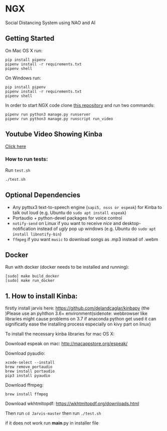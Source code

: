 # NGX
Social Distancing System using NAO and AI

## Getting Started
On Mac OS X run:
```
pip install pipenv
pipenv install -r requirements.txt
pipenv shell
```


On Windows run:
```
pip install pipenv
pipenv install -r requirements.txt
pipenv shell
```

In order to start NGX code clone [this repository](https://github.com/moj124/NGX) and run two commands: 
```
pipenv run python3 manage.py runserver
pipenv run python3 manage.py runscript run_video
```



## Youtube Video Showing Kinba

[Click here](https://www.youtube.com/watch?v=FGXuvlBr0H0)


### How to run tests:

 Run `test.sh`
 ```bash
 ./test.sh
 ```
## Optional Dependencies

- Any pyttsx3 text-to-speech engine (``sapi5, nsss or espeak``) for Kinba to talk out loud (e.g. Ubuntu do ``sudo apt install espeak``)
- Portaudio + python-devel packages for voice control
- ``notify-send`` on Linux if you want to receive *nice* and desktop-notification instead of *ugly* pop up windows (e.g. Ubuntu do ``sudo apt install libnotify-bin``)
- ``ffmpeg`` if you want ``music`` to download songs as .mp3 instead of .webm

## Docker

Run with docker (docker needs to be installed and running):

```
[sudo] make build_docker
[sudo] make run_docker
```
## 1. How to install Kinba:

firstly install jarvis here: https://github.com/delandcaglar/kinbapy 
(the )Please use an pyhthon 3.6+ environment(sidenote: webbrowser like libraries might cause problems on 3.7 if anaconda python get used it can significatly ease the installing process especially on kivy part on linux)

To install the necessary kinba libraries for mac OS X:

Download espeak on mac: http://macappstore.org/espeak/

Download pyaudio:
```
xcode-select --install
brew remove portaudio
brew install portaudio
pip3 install pyaudio
```
Download ffmpeg:

`brew install ffmpeg`

Download wkhtmltopdf: https://wkhtmltopdf.org/downloads.html

Then run
`cd Jarvis-master`
then run
`./test.sh`

if it does not work run __main__.py in installer file
